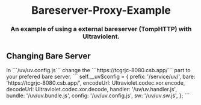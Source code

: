 <div align="center">
<h1>Bareserver-Proxy-Example</h1>
<h3>An example of using a external bareserver (TompHTTP) with Ultraviolent.</h3>
</div>
<h2>Changing Bare Server</h2>
In ```/uv/uv.config.js``` change the ```https://tcgrjc-8080.csb.app/``` part to your prefered bare server.
```
self.__uv$config = {
    prefix: '/service/uv/',
    bare: 'https://tcgrjc-8080.csb.app/',
    encodeUrl: Ultraviolet.codec.xor.encode,
    decodeUrl: Ultraviolet.codec.xor.decode,
    handler: '/uv/uv.handler.js',
    bundle: '/uv/uv.bundle.js',
    config: '/uv/uv.config.js',
    sw: '/uv/uv.sw.js',
};
```
